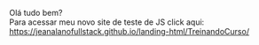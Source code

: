 Olá tudo bem?
<br>
Para acessar meu novo site de teste de JS click aqui:
https://jeanalanofullstack.github.io/landing-html/TreinandoCurso/
